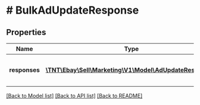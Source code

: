 # # BulkAdUpdateResponse

## Properties

Name | Type | Description | Notes
------------ | ------------- | ------------- | -------------
**responses** | [**\TNT\Ebay\Sell\Marketing\V1\Model\AdUpdateResponse[]**](AdUpdateResponse.md) | A set of ad listings processed by the call. | [optional]

[[Back to Model list]](../../README.md#models) [[Back to API list]](../../README.md#endpoints) [[Back to README]](../../README.md)
